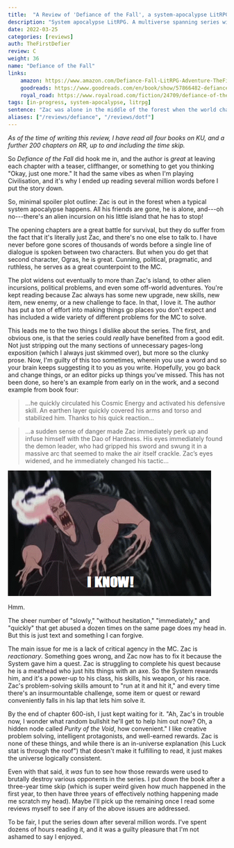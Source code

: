 ```yaml
---
title:  "A Review of 'Defiance of the Fall', a system-apocalypse LitRPG / cultivation hybrid."
description: "System apocalypse LitRPG. A multiverse spanning series with great hooks, even if there's some deus ex machina and some editing issues."
date: 2022-03-25
categories: [reviews]
auth: TheFirstDefier
review: C
weight: 36
name: "Defiance of the Fall"
links:
    amazon: https://www.amazon.com/Defiance-Fall-LitRPG-Adventure-TheFirstDefier-ebook/dp/B09168R29M
    goodreads: https://www.goodreads.com/en/book/show/57866482-defiance-of-the-fall
    royal_road: https://www.royalroad.com/fiction/24709/defiance-of-the-fall
tags: [in-progress, system-apocalypse, litrpg]
sentence: "Zac was alone in the middle of the forest when the world changed..."
aliases: ["/reviews/defiance", "/reviews/dotf"]
---
```


*As of the time of writing this review, I have read all four books on KU, and a further 200 chapters on RR, up to and including the time skip.*

So *Defiance of the Fall* did hook me in, and the author is *great* at leaving each chapter with a teaser, cliffhanger, or something to get you thinking "Okay, just one more." It had the same vibes as when I'm playing Civilisation, and it's why I ended up reading several million words before I put the story down.

So, minimal spoiler plot outline: Zac is out in the forest when a typical system apocalypse happens. All his friends are gone, he is alone, and---oh no---there's an alien incursion on his little island that he has to stop!

The opening chapters are a great battle for survival, but they do suffer from the fact that it's literally just Zac, and there's no one else to talk to. I have never before gone scores of thousands of words before a single line of dialogue is spoken between two characters. But when you do get that second character, Ogras, he is great. Cunning, political, pragmatic, and ruthless, he serves as a great counterpoint to the MC.

The plot widens out eventually to more than Zac's island, to other alien incursions, political problems, and even some off-world adventures. You're kept reading because Zac always has some new upgrade, new skills, new item, new enemy, or a new challenge to face. In that, I love it. The author has put a ton of effort into making things go places you don't expect and has included a wide variety of different problems for the MC to solve.

This leads me to the two things I dislike about the series. The first, and obvious one, is that the series could *really* have benefited from a good edit. Not just stripping out the many sections of unnecessary pages-long exposition (which I always just skimmed over), but more so the clunky prose. Now, I'm guilty of this too sometimes, wherein you use a word and so your brain keeps suggesting it to you as you write. Hopefully, you go back and change things, or an editor picks up things you've missed. This has not been done, so here's an example from early on in the work, and a second example from book four:

> ...he quickly circulated his Cosmic Energy and activated his defensive skill. An earthen layer quickly covered his arms and torso and stabilized him. Thanks to his quick reaction...

> ...a sudden sense of danger made Zac immediately perk up and infuse himself with the Dao of Hardness. His eyes immediately found the demon leader, who had gripped his sword and swung it in a massive arc that seemed to make the air itself crackle. Zac’s eyes widened, and he immediately changed his tactic...


![](hades.gif)


Hmm.

The sheer number of "slowly," "without hesitation," "immediately," and "quickly" that get abused a dozen times on the same page does my head in. But this is just text and something I can forgive.

The main issue for me is a lack of critical agency in the MC. Zac is *reactionary*. Something goes wrong, and Zac now has to fix it because the System gave him a quest. Zac is struggling to complete his quest because he is a meathead who just hits things with an axe. So the System rewards him, and it's a power-up to his class, his skills, his weapon, or his race. Zac's problem-solving skills amount to "run at it and hit it," and every time there's an insurmountable challenge, some item or quest or reward conveniently falls in his lap that lets him solve it.

By the end of chapter 600-ish, I just kept waiting for it. "Ah, Zac's in trouble now, I wonder what random bullshit he'll get to help him out now? Oh, a hidden node called *Purity of the Void*, how convenient." I like creative problem solving, intelligent protagonists, and well-earned rewards. Zac is none of these things, and while there is an in-universe explanation (his Luck stat is through the roof") that doesn't make it fulfilling to read, it just makes the universe logically consistent.

Even with that said, it *was* fun to see how those rewards were used to brutally destroy various opponents in the series. I put down the book after a three-year time skip (which is super weird given how much happened in the first year, to then have three years of effectively nothing happening made me scratch my head). Maybe I'll pick up the remaining once I read some reviews myself to see if any of the above issues are addressed.

To be fair, I put the series down after several million words. I've spent dozens of hours reading it, and it was a guilty pleasure that I'm not ashamed to say I enjoyed.
